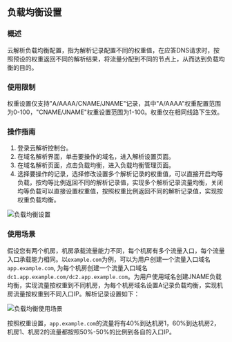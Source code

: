 ## **负载均衡设置**

### 概述
云解析负载均衡配置，指为解析记录配置不同的权重值，在应答DNS请求时，按照预设的权重返回不同的解析结果，将流量分配到不同的节点上，从而达到负载均衡的目的。

### 使用限制
权重设置仅支持"A/AAAA/CNAME/JNAME"记录，其中"A/AAAA"权重配置范围为0-100，"CNAME/JNAME"权重设置范围为1-100。权重仅在相同线路下生效。

### 操作指南
1. 登录云解析控制台。
2. 在域名解析界面，单击要操作的域名，进入解析设置页面。
3. 在域名解析页面，点击负载均衡，进入负载均衡管理页面。
4. 选择要操作的记录，选择修改设置多个解析记录的权重值，可以直接开启均等负载，按均等比例返回不同的解析记录值，实现多个解析记录流量均衡，关闭均等负载可以直接设置权重值，按照权重比例返回不同的解析记录值，实现按权重负载均衡。

![负载均衡设置](../../../../../image/dns-img/weight-set.jpg)

### 使用场景
假设您有两个机房，机房承载流量能力不同，每个机房有多个流量入口，每个流量入口承载能力相同。以`example.com`为例，可以为用户创建一个流量入口域名`app.example.com`, 为每个机房创建一个流量入口域名 `dc1.app.example.com/dc2.app.example.com`。为用户使用域名创建JNAME负载均衡，实现流量按权重到不同机房，为每个机房域名设置A记录负载均衡，实现机房流量按权重到不同入口IP。解析记录设置如下：

![负载均衡使用场景](../../../../../image/dns-img/multi-load-balance.jpg)

按照权重设置，`app.example.com`的流量将有40%到达机房1，60%到达机房2，机房1、机房2的流量都按照50%-50%的比例到各自的入口IP。
